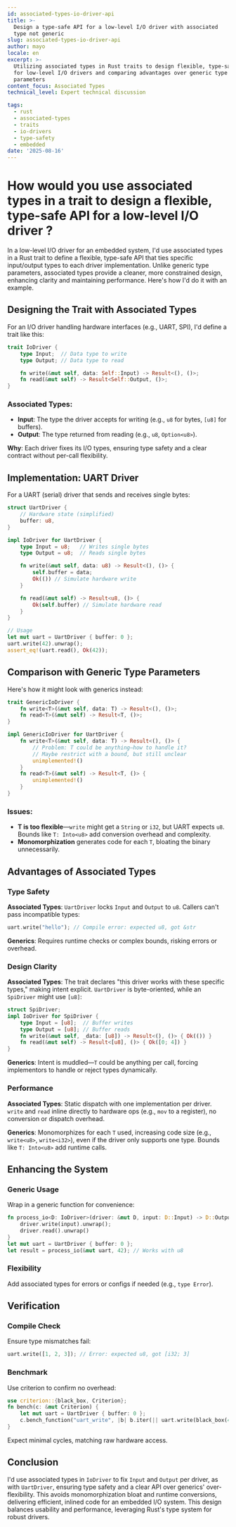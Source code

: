 ```yaml
---
id: associated-types-io-driver-api
title: >-
  Design a type-safe API for a low-level I/O driver with associated
  type not generic
slug: associated-types-io-driver-api
author: mayo
locale: en
excerpt: >-
  Utilizing associated types in Rust traits to design flexible, type-safe APIs
  for low-level I/O drivers and comparing advantages over generic type
  parameters
content_focus: Associated Types
technical_level: Expert technical discussion

tags:
  - rust
  - associated-types
  - traits
  - io-drivers
  - type-safety
  - embedded
date: '2025-08-16'
---
```


# How would you use associated types in a trait to design a flexible, type-safe API for a low-level I/O driver ?

In a low-level I/O driver for an embedded system, I'd use associated types in a Rust trait to define a flexible, type-safe API that ties specific input/output types to each driver implementation. Unlike generic type parameters, associated types provide a cleaner, more constrained design, enhancing clarity and maintaining performance. Here's how I'd do it with an example.

## Designing the Trait with Associated Types

For an I/O driver handling hardware interfaces (e.g., UART, SPI), I'd define a trait like this:

```rust
trait IoDriver {
    type Input;  // Data type to write
    type Output; // Data type to read

    fn write(&mut self, data: Self::Input) -> Result<(), ()>;
    fn read(&mut self) -> Result<Self::Output, ()>;
}
```

### Associated Types:
- **Input**: The type the driver accepts for writing (e.g., `u8` for bytes, `[u8]` for buffers).
- **Output**: The type returned from reading (e.g., `u8`, `Option<u8>`).

**Why**: Each driver fixes its I/O types, ensuring type safety and a clear contract without per-call flexibility.

## Implementation: UART Driver

For a UART (serial) driver that sends and receives single bytes:

```rust
struct UartDriver {
    // Hardware state (simplified)
    buffer: u8,
}

impl IoDriver for UartDriver {
    type Input = u8;   // Writes single bytes
    type Output = u8;  // Reads single bytes

    fn write(&mut self, data: u8) -> Result<(), ()> {
        self.buffer = data;
        Ok(()) // Simulate hardware write
    }

    fn read(&mut self) -> Result<u8, ()> {
        Ok(self.buffer) // Simulate hardware read
    }
}

// Usage
let mut uart = UartDriver { buffer: 0 };
uart.write(42).unwrap();
assert_eq!(uart.read(), Ok(42));
```

## Comparison with Generic Type Parameters

Here's how it might look with generics instead:

```rust
trait GenericIoDriver {
    fn write<T>(&mut self, data: T) -> Result<(), ()>;
    fn read<T>(&mut self) -> Result<T, ()>;
}

impl GenericIoDriver for UartDriver {
    fn write<T>(&mut self, data: T) -> Result<(), ()> {
        // Problem: T could be anything—how to handle it?
        // Maybe restrict with a bound, but still unclear
        unimplemented!()
    }
    fn read<T>(&mut self) -> Result<T, ()> {
        unimplemented!()
    }
}
```

### Issues:
- **T is too flexible**—`write` might get a `String` or `i32`, but UART expects `u8`. Bounds like `T: Into<u8>` add conversion overhead and complexity.
- **Monomorphization** generates code for each `T`, bloating the binary unnecessarily.

## Advantages of Associated Types

### Type Safety

**Associated Types**: `UartDriver` locks `Input` and `Output` to `u8`. Callers can't pass incompatible types:

```rust
uart.write("hello"); // Compile error: expected u8, got &str
```

**Generics**: Requires runtime checks or complex bounds, risking errors or overhead.

### Design Clarity

**Associated Types**: The trait declares "this driver works with these specific types," making intent explicit. `UartDriver` is byte-oriented, while an `SpiDriver` might use `[u8]`:

```rust
struct SpiDriver;
impl IoDriver for SpiDriver {
    type Input = [u8];  // Buffer writes
    type Output = [u8]; // Buffer reads
    fn write(&mut self, _data: [u8]) -> Result<(), ()> { Ok(()) }
    fn read(&mut self) -> Result<[u8], ()> { Ok([0; 4]) }
}
```

**Generics**: Intent is muddled—`T` could be anything per call, forcing implementors to handle or reject types dynamically.

### Performance

**Associated Types**: Static dispatch with one implementation per driver. `write` and `read` inline directly to hardware ops (e.g., `mov` to a register), no conversion or dispatch overhead.

**Generics**: Monomorphizes for each `T` used, increasing code size (e.g., `write<u8>`, `write<i32>`), even if the driver only supports one type. Bounds like `T: Into<u8>` add runtime calls.

## Enhancing the System

### Generic Usage

Wrap in a generic function for convenience:

```rust
fn process_io<D: IoDriver>(driver: &mut D, input: D::Input) -> D::Output {
    driver.write(input).unwrap();
    driver.read().unwrap()
}
let mut uart = UartDriver { buffer: 0 };
let result = process_io(&mut uart, 42); // Works with u8
```

### Flexibility

Add associated types for errors or configs if needed (e.g., `type Error`).

## Verification

### Compile Check

Ensure type mismatches fail:

```rust
uart.write([1, 2, 3]); // Error: expected u8, got [i32; 3]
```

### Benchmark

Use criterion to confirm no overhead:

```rust
use criterion::{black_box, Criterion};
fn bench(c: &mut Criterion) {
    let mut uart = UartDriver { buffer: 0 };
    c.bench_function("uart_write", |b| b.iter(|| uart.write(black_box(42))));
}
```

Expect minimal cycles, matching raw hardware access.

## Conclusion

I'd use associated types in `IoDriver` to fix `Input` and `Output` per driver, as with `UartDriver`, ensuring type safety and a clear API over generics' over-flexibility. This avoids monomorphization bloat and runtime conversions, delivering efficient, inlined code for an embedded I/O system. This design balances usability and performance, leveraging Rust's type system for robust drivers.
